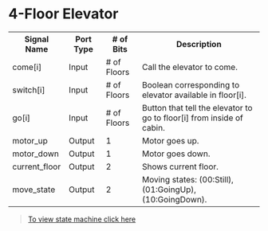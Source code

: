 # 4-Floor Elevator


<!-- Table -->
<table>
  <tr>
    <th>Signal Name</th>
    <th>Port Type</th>
    <th># of Bits</th>
    <th>Description</th>
  </tr>
  <tr>
    <td>come[i]</td>
    <td>Input</td>
    <td># of Floors</td>
    <td>Call the elevator to come.</td>
  </tr>
  <tr>
    <td>switch[i]</td>
    <td>Input</td>
    <td># of Floors</td>
    <td>Boolean corresponding to elevator available in floor[i].</td>
  </tr>
  <tr>
    <td>go[i]</td>
    <td>Input</td>
    <td># of Floors</td>
    <td>Button that tell the elevator to go to floor[i] from inside of cabin.</td>
  </tr>
  <tr>
    <td>motor_up</td>
    <td>Output</td>
    <td>1</td>
    <td>Motor goes up.</td>
  </tr>
  <tr>
    <td>motor_down</td>
    <td>Output</td>
    <td>1</td>
    <td>Motor goes down.</td>
  </tr>
  <tr>
    <td>current_floor</td>
    <td>Output</td>
    <td>2</td>
    <td>Shows current floor.</td>
  </tr>
  <tr>
    <td>move_state</td>
    <td>Output</td>
    <td>2</td>
    <td>Moving states: (00:Still), (01:GoingUp), (10:GoingDown).</td>
  </tr>
</table>

<!-- State Machine -->
> [To view state machine click here](https://b2n.ir/984446)